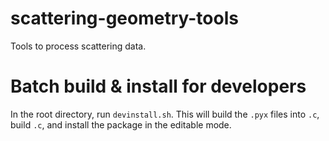 # scattering-geometry-tools
Tools to process scattering data. 

# Batch build & install for developers
In the root directory, run `devinstall.sh`.
This will build the `.pyx` files into `.c`, 
build `.c`, and install the package in the editable mode. 